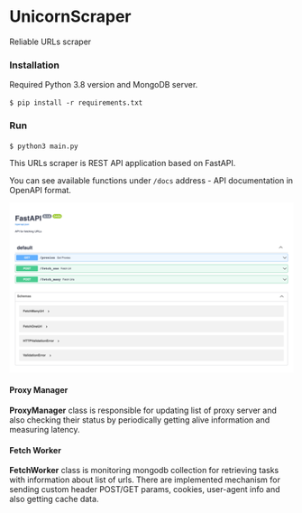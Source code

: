 # UnicornScraper

Reliable URLs scraper

### Installation

Required Python 3.8 version and MongoDB server.

`$ pip install -r requirements.txt`

### Run

`$ python3 main.py`


This URLs scraper is REST API application based on FastAPI. 

You can see available functions under `/docs` address - API documentation in OpenAPI format.

<img src='docs/docs.png' />

#### Proxy Manager
**ProxyManager** class is responsible for updating list of proxy server and also checking their status by periodically getting alive information and measuring latency.

#### Fetch Worker
**FetchWorker**  class is monitoring mongodb collection for retrieving tasks with information about list of urls. There are implemented mechanism for sending custom header POST/GET params, cookies,  user-agent info and also getting cache data.
